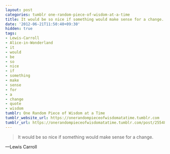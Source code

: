 ```yaml
---
layout: post
categories: tumblr one-random-piece-of-wisdom-at-a-time
title: It would be so nice if something would make sense for a change.
date: '2012-06-21T11:50:40+09:30'
hidden: true
tags:
- Lewis-Carroll
- Alice-in-Wonderland
- it
- would
- be
- so
- nice
- if
- something
- make
- sense
- for
- a
- change
- quote
- wisdom
tumblr: One Random Piece of Wisdom at a Time
tumblr_website_url: https://onerandompieceofwisdomatatime.tumblr.com
tumblr_url: https://onerandompieceofwisdomatatime.tumblr.com/post/25548345500/it-would-be-so-nice-if-something-would-make-sense
---
```

> It would be so nice if something would make sense for a change.

—Lewis Carroll
